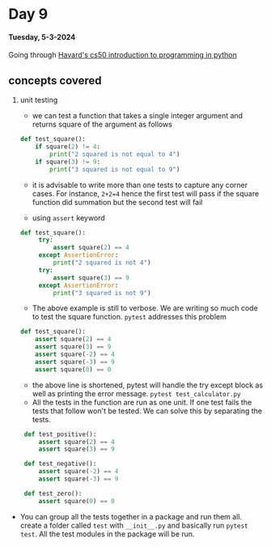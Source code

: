 # Day 9

#### Tuesday, 5-3-2024

Going through [Havard's cs50 introduction to programming in python]('https://www.youtube.com/watch?v=nLRL_NcnK-4')

## concepts covered

1. unit testing

   - we can test a function that takes a single integer argument and returns square of the argument as follows

   ```python
   def test_square():
       if square(2) != 4:
           print("2 squared is not equal to 4")
       if square(3) != 9:
           print("3 squared is not equal to 9")
   ```

   - it is advisable to write more than one tests to capture any corner cases. For instance, `2+2=4` hence the first test will pass if the square function did summation but the second test will fail

   - using `assert` keyword

   ```python
   def test_square():
        try:
            assert square(2) == 4
        except AssertionError:
            print("2 squared is not 4")
        try:
            assert square(3) == 9
        except AssertionError:
            print("3 squared is not 9")
   ```

   - The above example is still to verbose. We are writing so much code to test the square function. `pytest` addresses this problem

   ```python
   def test_square():
       assert square(2) == 4
       assert square(3) == 9
       assert square(-2) == 4
       assert square(-3) == 9
       assert square(0) == 0
   ```

   - the above line is shortened, pytest will handle the try except block as well as printing the error message. `pytest test_calculator.py`
   - All the tests in the function are run as one unit. If one test fails the tests that follow won't be tested. We can solve this by separating the tests.

   ```python
    def test_positive():
        assert square(2) == 4
        assert square(3) == 9

    def test_negative():
        assert square(-2) == 4
        assert square(-3) == 9

    def test_zero():
        assert square(0) == 0
   ```

- You can group all the tests together in a package and run them all. create a folder called `test` with `__init__.py` and basically run `pytest test`. All the test modules in the package will be run.

